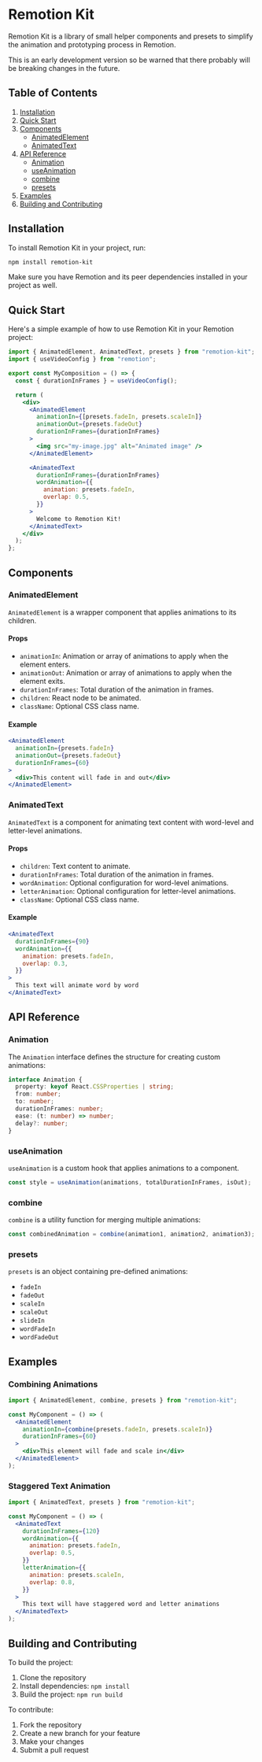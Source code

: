 # Remotion Kit

Remotion Kit is a library of small helper components and presets to simplify the animation and prototyping process in Remotion. 

This is an early development version so be warned that there probably will be breaking changes in the future.

## Table of Contents

1. [Installation](#installation)
2. [Quick Start](#quick-start)
3. [Components](#components)
   - [AnimatedElement](#animatedelement)
   - [AnimatedText](#animatedtext)
4. [API Reference](#api-reference)
   - [Animation](#animation)
   - [useAnimation](#useanimation)
   - [combine](#combine)
   - [presets](#presets)
5. [Examples](#examples)
6. [Building and Contributing](#building-and-contributing)

## Installation

To install Remotion Kit in your project, run:

```bash
npm install remotion-kit
```

Make sure you have Remotion and its peer dependencies installed in your project as well.

## Quick Start

Here's a simple example of how to use Remotion Kit in your Remotion project:

```jsx
import { AnimatedElement, AnimatedText, presets } from "remotion-kit";
import { useVideoConfig } from "remotion";

export const MyComposition = () => {
  const { durationInFrames } = useVideoConfig();

  return (
    <div>
      <AnimatedElement
        animationIn={[presets.fadeIn, presets.scaleIn]}
        animationOut={presets.fadeOut}
        durationInFrames={durationInFrames}
      >
        <img src="my-image.jpg" alt="Animated image" />
      </AnimatedElement>

      <AnimatedText
        durationInFrames={durationInFrames}
        wordAnimation={{
          animation: presets.fadeIn,
          overlap: 0.5,
        }}
      >
        Welcome to Remotion Kit!
      </AnimatedText>
    </div>
  );
};
```

## Components

### AnimatedElement

`AnimatedElement` is a wrapper component that applies animations to its children.

#### Props

- `animationIn`: Animation or array of animations to apply when the element enters.
- `animationOut`: Animation or array of animations to apply when the element exits.
- `durationInFrames`: Total duration of the animation in frames.
- `children`: React node to be animated.
- `className`: Optional CSS class name.

#### Example

```jsx
<AnimatedElement
  animationIn={presets.fadeIn}
  animationOut={presets.fadeOut}
  durationInFrames={60}
>
  <div>This content will fade in and out</div>
</AnimatedElement>
```

### AnimatedText

`AnimatedText` is a component for animating text content with word-level and letter-level animations.

#### Props

- `children`: Text content to animate.
- `durationInFrames`: Total duration of the animation in frames.
- `wordAnimation`: Optional configuration for word-level animations.
- `letterAnimation`: Optional configuration for letter-level animations.
- `className`: Optional CSS class name.

#### Example

```jsx
<AnimatedText
  durationInFrames={90}
  wordAnimation={{
    animation: presets.fadeIn,
    overlap: 0.3,
  }}
>
  This text will animate word by word
</AnimatedText>
```

## API Reference

### Animation

The `Animation` interface defines the structure for creating custom animations:

```typescript
interface Animation {
  property: keyof React.CSSProperties | string;
  from: number;
  to: number;
  durationInFrames: number;
  ease: (t: number) => number;
  delay?: number;
}
```

### useAnimation

`useAnimation` is a custom hook that applies animations to a component.

```typescript
const style = useAnimation(animations, totalDurationInFrames, isOut);
```

### combine

`combine` is a utility function for merging multiple animations:

```typescript
const combinedAnimation = combine(animation1, animation2, animation3);
```

### presets

`presets` is an object containing pre-defined animations:

- `fadeIn`
- `fadeOut`
- `scaleIn`
- `scaleOut`
- `slideIn`
- `wordFadeIn`
- `wordFadeOut`

## Examples

### Combining Animations

```jsx
import { AnimatedElement, combine, presets } from "remotion-kit";

const MyComponent = () => (
  <AnimatedElement
    animationIn={combine(presets.fadeIn, presets.scaleIn)}
    durationInFrames={60}
  >
    <div>This element will fade and scale in</div>
  </AnimatedElement>
);
```

### Staggered Text Animation

```jsx
import { AnimatedText, presets } from "remotion-kit";

const MyComponent = () => (
  <AnimatedText
    durationInFrames={120}
    wordAnimation={{
      animation: presets.fadeIn,
      overlap: 0.5,
    }}
    letterAnimation={{
      animation: presets.scaleIn,
      overlap: 0.8,
    }}
  >
    This text will have staggered word and letter animations
  </AnimatedText>
);
```

## Building and Contributing

To build the project:

1. Clone the repository
2. Install dependencies: `npm install`
3. Build the project: `npm run build`

To contribute:

1. Fork the repository
2. Create a new branch for your feature
3. Make your changes
4. Submit a pull request

